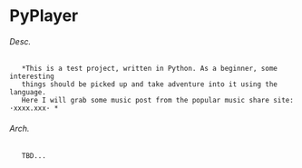 # PyPlayer

###### Desc.
       *This is a test project, written in Python. As a beginner, some interesting
       things should be picked up and take adventure into it using the language. 
       Here I will grab some music post from the popular music share site: ·xxxx.xxx· *


###### Arch.
       TBD...
